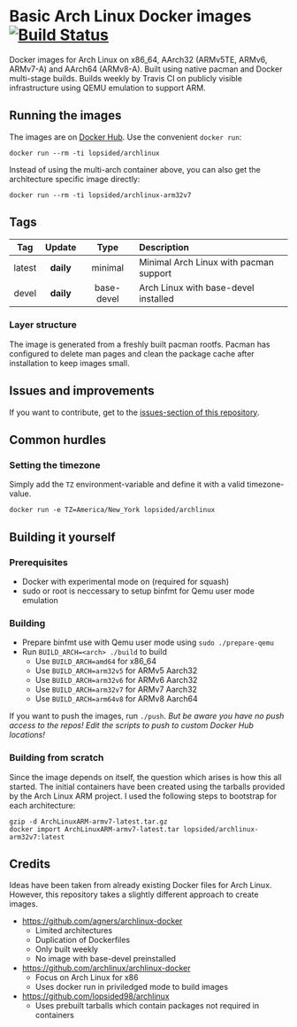 # Basic Arch Linux Docker images [![Build Status](https://travis-ci.org/lopsided/archlinuxarm-docker.svg?branch=master)](https://travis-ci.org/lopsided/archlinuxarm-docker)

Docker images for Arch Linux on x86_64, AArch32 (ARMv5TE, ARMv6, ARMv7-A) and AArch64 (ARMv8-A). Built using native pacman and Docker multi-stage builds. Builds weekly by Travis CI on publicly visible infrastructure using QEMU emulation to support ARM.

## Running the images

The images are on [Docker Hub](https://hub.docker.com/u/lopsided/). Use the convenient `docker run`:

    docker run --rm -ti lopsided/archlinux

Instead of using the multi-arch container above, you can also get the architecture specific image directly:

    docker run --rm -ti lopsided/archlinux-arm32v7

## Tags

|  Tag   |   Update   |     Type     |                                 Description                                        |
|:------:|:----------:|:------------:|:-----------------------------------------------------------------------------------|
| latest | **daily**  | minimal      | Minimal Arch Linux with pacman support                                             |
| devel  | **daily**  | base-devel   | Arch Linux with base-devel installed                                               |

### Layer structure

The image is generated from a freshly built pacman rootfs. Pacman has configured
to delete man pages and clean the package cache after installation to keep
images small.

## Issues and improvements

If you want to contribute, get to the [issues-section of this repository](https://github.com/lopsided/archlinuxarm-docker/issues).

## Common hurdles

### Setting the timezone

Simply add the `TZ` environment-variable and define it with a valid timezone-value.

```
docker run -e TZ=America/New_York lopsided/archlinux
```

## Building it yourself

### Prerequisites

- Docker with experimental mode on (required for squash)
- sudo or root is neccessary to setup binfmt for Qemu user mode emulation

### Building

- Prepare binfmt use with Qemu user mode using `sudo ./prepare-qemu`
- Run `BUILD_ARCH=<arch> ./build` to build
  - Use `BUILD_ARCH=amd64` for x86_64
  - Use `BUILD_ARCH=arm32v5` for ARMv5 Aarch32
  - Use `BUILD_ARCH=arm32v6` for ARMv6 Aarch32
  - Use `BUILD_ARCH=arm32v7` for ARMv7 Aarch32
  - Use `BUILD_ARCH=arm64v8` for ARMv8 Aarch64

If you want to push the images, run `./push`. *But be aware you have no push access to the repos! Edit the scripts to push to custom Docker Hub locations!*

### Building from scratch

Since the image depends on itself, the question which arises is how this all
started. The initial containers have been created using the tarballs provided by
the Arch Linux ARM project. I used the following steps to bootstrap for each
architecture:

```
gzip -d ArchLinuxARM-armv7-latest.tar.gz
docker import ArchLinuxARM-armv7-latest.tar lopsided/archlinux-arm32v7:latest
```

## Credits

Ideas have been taken from already existing Docker files for Arch Linux.
However, this repository takes a slightly different approach to create images.

- https://github.com/agners/archlinux-docker
  - Limited architectures
  - Duplication of Dockerfiles
  - Only built weekly
  - No image with base-devel preinstalled
- https://github.com/archlinux/archlinux-docker
  - Focus on Arch Linux for x86
  - Uses docker run in priviledged mode to build images
- https://github.com/lopsided98/archlinux
  - Uses prebuilt tarballs which contain packages not required in containers
